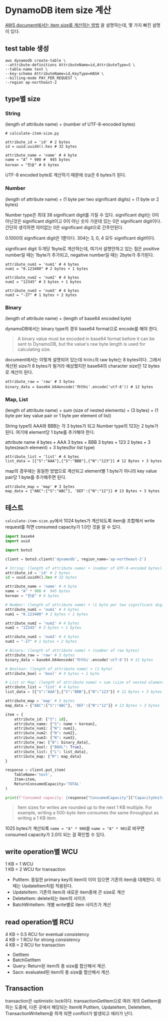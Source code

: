 # DynamoDB item size 계산

[AWS document에서는 item size를 계산하는 방법](https://docs.aws.amazon.com/amazondynamodb/latest/developerguide/CapacityUnitCalculations.html)
을 설명하는데, 몇 가지 빠진 설명이 있다.

## test table 생성
```
aws dynamodb create-table \
--attribute-definitions AttributeName=id,AttributeType=S \
--table-name test \
--key-schema AttributeName=id,KeyType=HASH \
--billing-mode PAY_PER_REQUEST \
--region ap-northeast-2
```

## type별 size

### String

(length of attribute name) + (number of UTF-8-encoded bytes)

```
# calculate-item-size.py

attribute_id = 'id' # 2 bytes
id = uuid.uuid4().hex # 32 bytes

attribute_name = 'name' # 4 byte
name = "A" * 900 #  945 bytes
korean = "한글" # 6 bytes
```

UTF-8 encoded byte로 계산하기 때문에 `한글`은 6 bytes가 된다.

### Number

(length of attribute name) + (1 byte per two significant digits) + (1 byte or 2 bytes)

Number type은 최대 38 significant digit를 가질 수 있다.
significant digit는 0이 아닌것은 significant digit이고 0이 아닌 숫자 가운데
있는 0은 significant digit이다. 간단히 생각하면 의미없는 0은 significant digit으로 간주안된다.

0.1000의 significant digit은 1뿐이다.
304는 3, 0, 4 모두 significant digit이다.

significant digit 두개당 1byte로 계산하는데, 여기서 설명안하고 있는 점은 
positive number일 때는 1byte가 추가되고, negative number일 때는 2byte가 추가된다.

```
attribute_num1 = 'num1' # 4 bytes
num1 = "0.123400" # 2 bytes + 1 bytes

attribute_num2 = 'num2' # 4 bytes
num2 = "12345" # 3 bytes + 1 bytes

attribute_num3 = 'num3' # 4 bytes
num3 = "-27" # 1 bytes + 2 bytes
``` 

### Binary

(length of attribute name) + (length of base64 encoded byte)

dynamoDB에서는 binary type의 경우 base64 format으로 encode를 해야 한다.

> A binary value must be encoded in base64 format before it can be sent to DynamoDB, but the value's raw byte length is used for calculating size.

document에서는 이렇게 설명되어 있는데 `하이hi`의 raw byte는 8 bytes이다.
그래서 계산된 size가 8 bytes가 될거라 예상했지만 base64의 character size인 12 bytes로 계산이 된다.

```
attribute_raw = 'raw' # 3 bytes
binary_data = base64.b64encode('하이hi'.encode('utf-8')) # 12 bytes
```

### Map, List

(length of attribute name) + sum (size of nested elements) + (3 bytes) + (1 byte per key value pair or 1 byte per element of list)

String type의 AAA와 BBB는 각 3 bytes가 되고 Number type의 123는 2 byte가 된다.
여기에 element당 1 byte를 추가해야 한다.

attribute name 4 bytes + AAA 3 bytes + BBB 3 bytes + 123 2 bytes + 3 bytes(each element) + 3 bytes(for list type)

```
attribute_list = 'list' # 4 bytes
list_data = [{"S":"AAA"},{"S":"BBB"},{"N":"123"}] # 12 Bytes + 3 bytes
```

map의 경우에는 동일한 방법으로 계산되고 element별 1 byte가 아니라 key value pair당 1 byte를 추가해주면 된다.

```
attribute_map = 'map' # 3 bytes
map_data = {"ABC":{"S":"ABC"}, 'DEF':{"N":"12"}} # 13 Bytes + 3 bytes
```

## 테스트

`calculate-item-size.py`에서 1024 bytes가 계산되도록 item을 조합해서 write request를 하면 consumed capacity가 
1.0인 것을 알 수 있다.

```python
import base64
import uuid

import boto3

client = boto3.client('dynamodb', region_name='ap-northeast-2')

# String: (length of attribute name) + (number of UTF-8-encoded bytes).
attribute_id = 'id' # 2 bytes
id = uuid.uuid4().hex # 32 bytes

attribute_name = 'name' # 4 byte
name = "A" * 900 #  945 bytes
korean = "한글" # 6 bytes

# Number: (length of attribute name) + (1 byte per two significant digits) + (1 byte)
attribute_num1 = 'num1' # 4 bytes
num1 = "0.123400" # 2 bytes + 1 bytes

attribute_num2 = 'num2' # 4 bytes
num2 = "12345" # 3 bytes + 1 bytes

attribute_num3 = 'num3' # 4 bytes
num3 = "-27" # 1 bytes + 2 bytes

# Binary: (length of attribute name) + (number of raw bytes)
attribute_raw = 'raw' # 3 bytes
binary_data = base64.b64encode('하이hi'.encode('utf-8')) # 12 bytes

# Boolean: (length of attribute name) + (1 byte)
attribute_bool = 'bool' # 4 bytes + 1 byte

# List or Map: (length of attribute name) + sum (size of nested elements) + (3 bytes)
attribute_list = 'list' # 4 bytes
list_data = [{"S":"AAA"},{"S":"BBB"},{"N":"123"}] # 12 Bytes + 3 bytes

attribute_map = 'map' # 3 bytes
map_data = {"ABC":{"S":"ABC"}, 'DEF':{"N":"12"}} # 13 Bytes + 3 bytes

item = {
    attribute_id: {"S": id},
    attribute_name: {"S": name + korean},
    attribute_num1: {"N": num1},
    attribute_num2: {"N": num2},
    attribute_num3: {"N": num3},
    attribute_raw: {"B": binary_data},
    attribute_bool: {"BOOL": True},
    attribute_list: {"L": list_data},
    attribute_map: {"M": map_data}
}

response = client.put_item(
    TableName='test',
    Item=item,
    ReturnConsumedCapacity='TOTAL'
)

print(f'Consumed capacity: {response["ConsumedCapacity"]["CapacityUnits"]}')
```

> Item sizes for writes are rounded up to the next 1 KB multiple. For example, writing a 500-byte item consumes the same throughput as writing a 1 KB item.

1025 bytes가 계산되록 `name = "A" * 900`을 `name = "A" * 901`로 바꾸면 consumed capacity가 2.0이 되는 걸 확인할 수 있다.

## write operation별 WCU

1 KB = 1 WCU \
1 KB = 2 WCU for transaction

- PutItem: 동일한 primary key의 item이 이미 있으면 기존의 item을 대체한다. 이때는 UpdateItem처럼 적용된다.
- UpdateItem: 기존의 item과 새로운 item중에 큰 size로 계산
- DeleteItem: delete되는 item의 사이즈
- BatchWriteItem: 개별 write별로 item 사이즈가 계산

## read operation별 RCU

4 KB = 0.5 RCU for eventual consistency \
4 KB = 1 RCU for strong consistency \
4 KB = 2 RCU for transaction

- GetItem 
- BatchGetItem
- Query: Return된 item의 총 size를 합산해서 계산.
- Sacn: evaluated된 item의 총 size를 합산해서 계산.

## Transaction

transaction은 optimistic lock이다. transactionGetItem으로 여러 개의 GetItem을 하는 도중에,
다른 곳에서 해당되는 Item에 PutItem, UpdateItem, DeleteItem, TransactionWriteItem을 하게 되면
conflict가 발생되고 에러가 난다.

